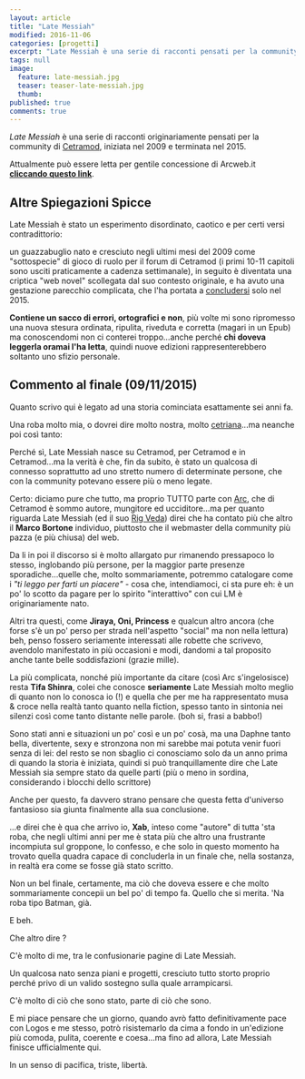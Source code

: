 ```yaml
---
layout: article
title: "Late Messiah"
modified: 2016-11-06
categories: [progetti]
excerpt: "Late Messiah è una serie di racconti pensati per la community di Cetramod, iniziata nel 2009 e terminata nel 2015"
tags: null
image: 
  feature: late-messiah.jpg
  teaser: teaser-late-messiah.jpg
  thumb: 
published: true
comments: true
---
```


_Late Messiah_ è una serie di racconti originariamente pensati per la community di [Cetramod](https://xabacadabra.com/2013/cetramod/), iniziata nel 2009 e terminata nel 2015.

Attualmente può essere letta per gentile concessione di Arcweb.it [**cliccando questo link**](https://www.arcweb.it/latemessiah/).

## Altre Spiegazioni Spicce

Late Messiah è stato un esperimento disordinato, caotico e per certi versi contradittorio: 

un guazzabuglio nato e cresciuto negli ultimi mesi del 2009 come "sottospecie" di gioco di ruolo per il forum di Cetramod (i primi 10-11 capitoli sono usciti praticamente a cadenza settimanale), in seguito è diventata una criptica "web novel" scollegata dal suo contesto originale, e ha avuto una gestazione parecchio complicata, che l'ha portata a  [concludersi](https://www.arcweb.it/latemessiah/?p=1482) solo nel 2015.

**Contiene un sacco di errori, ortografici e non**, più volte mi sono ripromesso una nuova stesura ordinata, ripulita, riveduta e corretta (magari in un Epub) ma conoscendomi non ci conterei troppo...anche perché **chi doveva leggerla oramai l'ha letta**, quindi nuove edizioni rappresenterebbero soltanto uno sfizio personale.

## Commento al finale (09/11/2015)

Quanto scrivo qui è legato ad una storia cominciata esattamente sei anni fa.

Una roba molto mia, o dovrei dire molto nostra, molto [cetriana](https://xabacadabra.com/2013/cetramod/)...ma neanche poi così tanto:

Perché sì, Late Messiah nasce su Cetramod, per Cetramod e in Cetramod...ma la verità è che, fin da subito, è stato un qualcosa di connesso soprattutto ad uno stretto numero di determinate persone, che con la community potevano essere più o meno legate.

Certo: diciamo pure che tutto, ma proprio TUTTO parte con [Arc](https://arcweb.it/), che di Cetramod è sommo autore, mungitore ed ucciditore...ma per quanto riguarda Late Messiah (ed il suo [Rig Veda](https://www.cetramod.it/rigveda/appendice/cenni-storici/)) direi che ha contato più che altro il **Marco Bortone** individuo, piuttosto che il webmaster della community più pazza (e più chiusa) del web.

Da li in poi il discorso si è molto allargato pur rimanendo pressapoco lo stesso, inglobando più persone, per la maggior parte presenze sporadiche...quelle che, molto sommariamente, potremmo catalogare come i _"ti leggo per farti un piacere"_ - cosa che, intendiamoci, ci sta pure eh: è un po' lo scotto da pagare per lo spirito "interattivo" con cui LM è originariamente nato.

Altri tra questi, come **Jiraya, Oni, Princess** e qualcun altro ancora (che forse s'è un po' perso per strada nell'aspetto "social" ma non nella lettura) beh, penso fossero seriamente interessati alle robette che scrivevo, avendolo manifestato in più occasioni e modi, dandomi a tal proposito anche tante belle soddisfazioni (grazie mille).

La più complicata, nonché più importante da citare (così Arc s'ingelosisce) resta **Tifa Shinra**, colei che conosce **seriamente** Late Messiah molto meglio di quanto non lo conosca io (!) e quella che per me ha rappresentato musa & croce nella realtà tanto quanto nella fiction, spesso tanto in sintonia nei silenzi così come tanto distante nelle parole. (boh si, frasi a babbo!) 

Sono stati anni e situazioni un po' così e un po' cosà, ma una Daphne tanto bella, divertente, sexy e stronzona non mi sarebbe mai potuta venir fuori senza di lei: del resto se non sbaglio ci conosciamo solo da un anno prima di quando la storia è iniziata, quindi si può tranquillamente dire che Late Messiah sia sempre stato da quelle parti (più o meno in sordina, considerando i blocchi dello scrittore)

Anche per questo, fa davvero strano pensare che questa fetta d'universo fantasioso sia  giunta finalmente alla sua conclusione.

...e direi che è qua che arrivo io, **Xab**, inteso come "autore" di tutta 'sta roba, che negli ultimi anni per me è stata più che altro una frustrante incompiuta sul groppone, lo confesso, e che solo in questo momento ha trovato quella quadra capace di concluderla in un finale che, nella sostanza, in realtà era come se fosse già stato scritto.

Non un bel finale, certamente, ma ciò che doveva essere e che molto sommariamente concepii un bel po' di tempo fa. Quello che si merita. 'Na roba tipo Batman, già.

E beh.

Che altro dire ?

C'è molto di me, tra le confusionarie pagine di Late Messiah.

Un qualcosa nato senza piani e progetti, cresciuto tutto storto proprio perché privo di un valido sostegno sulla quale arrampicarsi.

C'è molto di ciò che sono stato, parte di ciò che sono.

E mi piace pensare che un giorno, quando avrò fatto definitivamente pace con Logos e me stesso, potrò risistemarlo da cima a fondo in un'edizione più comoda, pulita, coerente e coesa...ma fino ad allora, Late Messiah finisce ufficialmente qui.

In un senso di pacifica, triste, libertà.